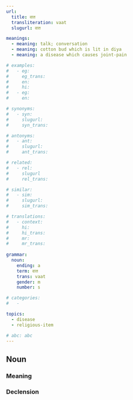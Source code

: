 ```yaml
---
url: 
  title: वात
  transliteration: vaat
  slugurl: वात

meanings:
  - meaning: talk; conversation
  - meaning: cotton bud which is lit in diya
  - meaning: a disease which causes joint-pain

# examples:
#   - eg:
#     eg_trans: 
#     en:
#     hi:
#   - eg:
#     en:

# synonyms:
#   - syn:
#     slugurl:
#     syn_trans: 

# antonyms:
#   - ant:
#     slugurl:
#     ant_trans: 

# related:
#   - rel:
#     slugurl
#     rel_trans: 

# similar:
#   - sim: 
#     slugurl:
#     sim_trans:

# translations:
#   - context:
#     hi:
#     hi_trans:
#     mr:
#     mr_trans:
    
grammar:
  noun:
    ending: a
    term: वात
    trans: vaat
    gender: m
    number: s

# categories:
#   -

topics:
  - disease
  - religious-item

# abc: abc   
---
```


## Noun
<!-- <fos :grammar="grammar" :url="url"></fos> -->

### Meaning
<meaning :meanings="meanings" :url="url"></meaning>

<!-- ### Examples
<eg :eg="examples" :url="url"></eg> -->

<!-- ### Synonyms
<syn :syn="synonyms" :url="url"></syn> -->

<!-- ### Antonyms
<ant :ant="antonyms" :url="url"></ant> -->

<!-- ### Translation
<translation :translation="translations" :url="url"></translation> -->

### Declension
<noun-decl :grammar="grammar" :url="url"></noun-decl>

<!-- ### Related
<related :related="related" :url="url"></related> -->

<!-- ### Similar
<similar :similar="similar" :url="url"></similar> -->